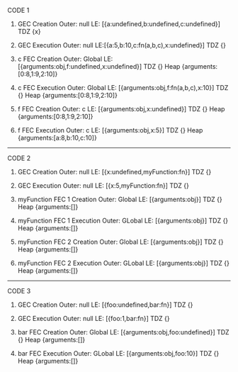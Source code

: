 CODE 1

1. GEC Creation
Outer: null
LE: [{a:undefined,b:undefined,c:undefined}]
TDZ {x}

2. GEC Execution
Outer: null
LE:[{a:5,b:10,c:fn(a,b,c),x:undefined}]
TDZ {}

3. c FEC Creation
Outer: Global
LE: [{arguments:obj,f:undefined,x:undefined}]
TDZ {}
Heap {arguments:[0:8,1:9,2:10]}

4. c FEC Execution
Outer: Global
LE: [{arguments:obj,f:fn(a,b,c),x:10}]
TDZ {}
Heap {arguments:[0:8,1:9,2:10]}

5. f FEC Creation
Outer: c
LE: [{arguments:obj,x:undefined}]
TDZ {}
Heap {arguments:[0:8,1:9,2:10]}

6. f FEC Execution
Outer: c
LE: [{arguments:obj,x:5}]
TDZ {}
Heap {arguments:[a:8,b:10,c:10]}

---------------------------------------

CODE 2

1. GEC Creation
Outer: null
LE: [{x:undefined,myFunction:fn}]
TDZ {}

2. GEC Execution
Outer: null
LE: [{x:5,myFunction:fn}]
TDZ {}

3. myFunction FEC 1 Creation
Outer: Global
LE: [{arguments:obj}]
TDZ {}
Heap {arguments:[]}

4. myFunction FEC 1 Execution
Outer: GLobal
LE: [{arguments:obj}]
TDZ {}
Heap {arguments:[]}

5. myFunction FEC 2 Creation
Outer: Global
LE: [{arguments:obj}]
TDZ {}
Heap {arguments:[]}

6. myFunction FEC 2 Execution
Outer: GLobal
LE: [{arguments:obj}]
TDZ {}
Heap {arguments:[]}

---------------------------------------

CODE 3

1. GEC Creation
Outer: null
LE: [{foo:undefined,bar:fn}]
TDZ {}

2. GEC Execution
Outer: null
LE: [{foo:1,bar:fn}]
TDZ {}

3. bar FEC Creation
Outer: Global
LE: [{arguments:obj,foo:undefined}]
TDZ {}
Heap {arguments:[]}

4. bar FEC Execution
Outer: GLobal
LE: [{arguments:obj,foo:10}]
TDZ {}
Heap {arguments:[]}